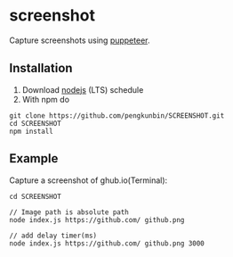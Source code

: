 # screenshot

Capture screenshots using [puppeteer](https://developers.google.com/web/tools/puppeteer/get-started).

## Installation
1. Download [nodejs](https://nodejs.org/en/) (LTS) schedule
2. With npm do
```
git clone https://github.com/pengkunbin/SCREENSHOT.git
cd SCREENSHOT
npm install
```

## Example

Capture a screenshot of ghub.io(Terminal):
```
cd SCREENSHOT

// Image path is absolute path
node index.js https://github.com/ github.png

// add delay timer(ms)
node index.js https://github.com/ github.png 3000
```